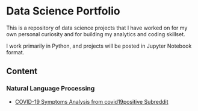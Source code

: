 # Data Science Portfolio
This is a repository of data science projects that I have worked on for my own personal curiosity and for building my analytics and coding skillset.

I work primarily in Python, and projects will be posted in Jupyter Notebook format.

## Content <br>

### Natural Language Processing

* <a href="https://github.com/tcondict/data-science-portfolio/blob/master/COVID%20Symptoms%20Extractor.ipynb"> COVID-19 Symptoms Analysis from covid19positive Subreddit </a>
